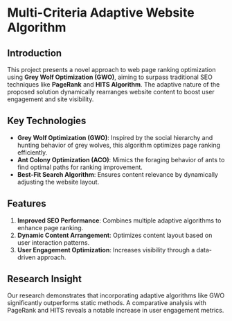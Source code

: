 
# Multi-Criteria Adaptive Website Algorithm  

## Introduction  
This project presents a novel approach to web page ranking optimization using **Grey Wolf Optimization (GWO)**, aiming to surpass traditional SEO techniques like **PageRank** and **HITS Algorithm**. The adaptive nature of the proposed solution dynamically rearranges website content to boost user engagement and site visibility.  

## Key Technologies  
- **Grey Wolf Optimization (GWO)**: Inspired by the social hierarchy and hunting behavior of grey wolves, this algorithm optimizes page ranking efficiently.  
- **Ant Colony Optimization (ACO)**: Mimics the foraging behavior of ants to find optimal paths for ranking improvement.  
- **Best-Fit Search Algorithm**: Ensures content relevance by dynamically adjusting the website layout.  

## Features  
1. **Improved SEO Performance**: Combines multiple adaptive algorithms to enhance page ranking.  
2. **Dynamic Content Arrangement**: Optimizes content layout based on user interaction patterns.  
3. **User Engagement Optimization**: Increases visibility through a data-driven approach.  

## Research Insight  
Our research demonstrates that incorporating adaptive algorithms like GWO significantly outperforms static methods. A comparative analysis with PageRank and HITS reveals a notable increase in user engagement metrics.
